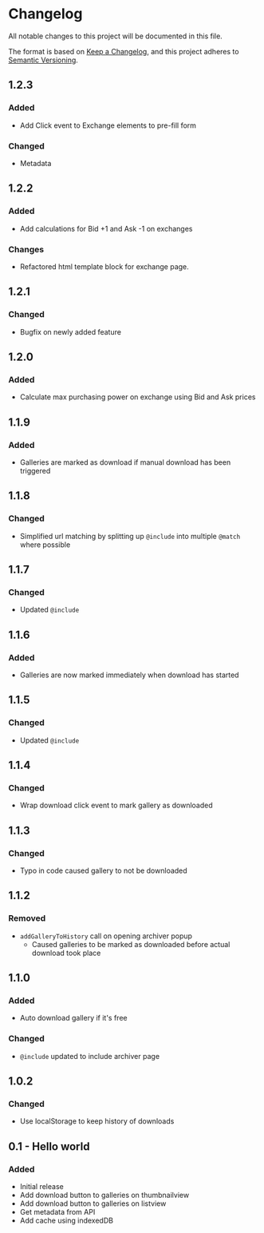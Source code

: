 # Changelog
All notable changes to this project will be documented in this file.

The format is based on [Keep a Changelog](https://keepachangelog.com/en/1.0.0/),
and this project adheres to [Semantic Versioning](https://semver.org/spec/v2.0.0.html).

## 1.2.3
### Added
- Add Click event to Exchange elements to pre-fill form
### Changed
- Metadata

## 1.2.2
### Added
- Add calculations for Bid +1 and Ask -1 on exchanges

### Changes
- Refactored html template block for exchange page.

## 1.2.1
### Changed
- Bugfix on newly added feature

## 1.2.0
### Added
- Calculate max purchasing power on exchange using Bid and Ask prices

## 1.1.9
### Added
- Galleries are marked as download if manual download has been triggered

## 1.1.8
### Changed
- Simplified url matching by splitting up `@include` into multiple `@match` where possible

## 1.1.7
### Changed
- Updated `@include`

## 1.1.6
### Added
- Galleries are now marked immediately when download has started

## 1.1.5
### Changed
- Updated `@include`

## 1.1.4
### Changed
- Wrap download click event to mark gallery as downloaded

## 1.1.3
### Changed
- Typo in code caused gallery to not be downloaded

## 1.1.2
### Removed
- `addGalleryToHistory` call on opening archiver popup
  - Caused galleries to be marked as downloaded before actual download took place

## 1.1.0
### Added
- Auto download gallery if it's free
### Changed
- `@include` updated to include archiver page

## 1.0.2
### Changed
- Use localStorage to keep history of downloads

## 0.1 - Hello world
### Added
- Initial release
- Add download button to galleries on thumbnailview
- Add download button to galleries on listview
- Get metadata from API
- Add cache using indexedDB
